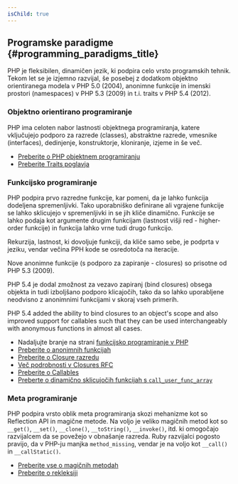 ```yaml
---
isChild: true
---
```


## Programske paradigme {#programming_paradigms_title}

PHP je fleksibilen, dinamičen jezik, ki podpira celo vrsto programskih tehnik. Tekom let se je izjemno razvijal, 
še posebej z dodatkom objektno orientiranega modela v PHP 5.0 (2004), anonimne funkcije in imenski prostori (namespaces) 
v PHP 5.3 (2009) in t.i. traits v PHP 5.4 (2012).

### Objektno orientirano programiranje

PHP ima celoten nabor lastnosti objektnega programiranja, katere vključujejo podporo za razrede (classes), abstraktne razrede, 
vmesnike (interfaces), dedinjenje, konstruktorje, kloniranje, izjeme in še več.

* [Preberite o PHP objektnem programiranju][oop]
* [Preberite Traits poglavja][traits]

### Funkcijsko programiranje

PHP podpira prvo razredne funkcije, kar pomeni, da je lahko funkcija dodeljena spremenljivki. Tako uporabniško definirane ali
vgrajene funkcije se lahko sklicujejo v spremenljivki in se jih kliče dinamično. Funkcije se lahko podaja kot argumente drugim
funkcijam (lastnost višji red - higher-order funkcije) in funkcija lahko vrne tudi drugo funkcijo.

Rekurzija, lastnost, ki dovoljuje funkciji, da kliče samo sebe, je podprta v jeziku, vendar večina PPH kode se osredotoča na
iteracije.

Nove anonimne funkcije (s podporo za zapiranje - closures) so prisotne od PHP 5.3 (2009).

PHP 5.4 je dodal zmožnost za vezavo zapiranj (bind closures) obsega objekta in tudi izboljšano podporo klicajočih, tako da
so lahko uporabljene neodvisno z anonimnimi funkcijami v skoraj vseh primerih.

PHP 5.4 added the ability to bind closures to an object's scope and also improved support for callables such that they
can be used interchangeably with anonymous functions in almost all cases.

* Nadaljujte branje na strani [funkcijsko programiranje v PHP](/pages/Functional-Programming.html)
* [Preberite o anonimnih funkcijah][anonymous-functions]
* [Preberite o Closure razredu][closure-class]
* [Več podrobnosti v Closures RFC][closures-rfc]
* [Preberite o Callables][callables]
* [Preberte o dinamično sklicujočih funkcijah s `call_user_func_array`][call-user-func-array]

### Meta programiranje

PHP podpira vrsto oblik meta programiranja skozi mehanizme kot so Reflection API in magične metode. Na voljo je veliko
magičnih metod kot so `__get()`, `__set()`, `__clone()`, `__toString()`, `__invoke()`, itd. ki omogočajo
razvijalcem da se povežejo v obnašanje razreda. Ruby razvijalci pogosto pravijo, da v PHP-ju manjka `method_missing`, vendar je na voljo
kot `__call()` in `__callStatic()`.

* [Preberite vse o magičnih metodah][magic-methods]
* [Preberite o rekleksiji][reflection]

[namespaces]: http://php.net/manual/en/language.namespaces.php
[overloading]: http://php.net/manual/en/language.oop5.overloading.php
[oop]: http://www.php.net/manual/en/language.oop5.php
[anonymous-functions]: http://www.php.net/manual/en/functions.anonymous.php
[closure-class]: http://php.net/manual/en/class.closure.php
[callables]: http://php.net/manual/en/language.types.callable.php
[magic-methods]: http://php.net/manual/en/language.oop5.magic.php
[reflection]: http://www.php.net/manual/en/intro.reflection.php
[traits]: http://www.php.net/traits
[call-user-func-array]: http://php.net/manual/en/function.call-user-func-array.php
[closures-rfc]: https://wiki.php.net/rfc/closures
